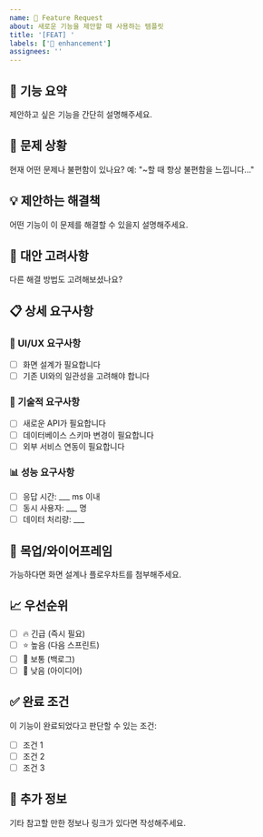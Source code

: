 ```yaml
---
name: 🚀 Feature Request
about: 새로운 기능을 제안할 때 사용하는 템플릿
title: '[FEAT] '
labels: ['🚀 enhancement']
assignees: ''
---
```


## 🎯 기능 요약
제안하고 싶은 기능을 간단히 설명해주세요.

## 🤔 문제 상황
현재 어떤 문제나 불편함이 있나요?
예: "~할 때 항상 불편함을 느낍니다..."

## 💡 제안하는 해결책
어떤 기능이 이 문제를 해결할 수 있을지 설명해주세요.

## 🔄 대안 고려사항
다른 해결 방법도 고려해보셨나요?

## 📋 상세 요구사항
### 🎨 UI/UX 요구사항
- [ ] 화면 설계가 필요합니다
- [ ] 기존 UI와의 일관성을 고려해야 합니다

### 🔧 기술적 요구사항
- [ ] 새로운 API가 필요합니다
- [ ] 데이터베이스 스키마 변경이 필요합니다
- [ ] 외부 서비스 연동이 필요합니다

### 📊 성능 요구사항
- [ ] 응답 시간: ___ ms 이내
- [ ] 동시 사용자: ___ 명
- [ ] 데이터 처리량: ___

## 🎨 목업/와이어프레임
가능하다면 화면 설계나 플로우차트를 첨부해주세요.

## 📈 우선순위
- [ ] 🔥 긴급 (즉시 필요)
- [ ] ⭐ 높음 (다음 스프린트)
- [ ] 📝 보통 (백로그)
- [ ] 💭 낮음 (아이디어)

## ✅ 완료 조건
이 기능이 완료되었다고 판단할 수 있는 조건:
- [ ] 조건 1
- [ ] 조건 2
- [ ] 조건 3

## 📝 추가 정보
기타 참고할 만한 정보나 링크가 있다면 작성해주세요.
